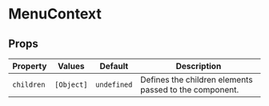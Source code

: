 # MenuContext

## Props

Property | Values | Default | Description
--- | --- | --- | ---
`children` | `[Object]` | `undefined` | Defines the children elements passed to the component.
